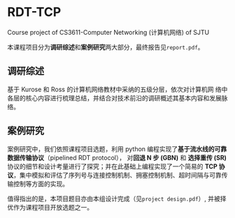 # RDT-TCP
Course project of CS3611-Computer Networking (计算机网络) of SJTU

本课程项目分为**调研综述**和**案例研究**两大部分，最终报告见`report.pdf`。

## 调研综述
基于 Kurose 和 Ross 的计算机网络教材中采纳的五级分层，依次对计算机网
络中各层的核心内容进行梳理总结，并结合对技术前沿的调研概述其基本内容和发展脉络。

## 案例研究
案例研究中，我们依照课程项目选题，利用 python 编程实现了**基于流水线的可靠数据传输协议**（pipelined RDT protocol），
对**回退 N 步 (GBN)** 和 **选择重传 (SR)** 协议的细节和设计考量进行了探究；并在此基础上编程实现了一个简易的 **TCP 协议**，集中模拟和评估了序列号与连接控制机制、拥塞控制机制、超时间隔与可靠传输控制等方面的实现。

值得指出的是，本项目题目亦由本组设计完成（见`project design.pdf`）, 并被择优作为课程项目开放选题之一。
